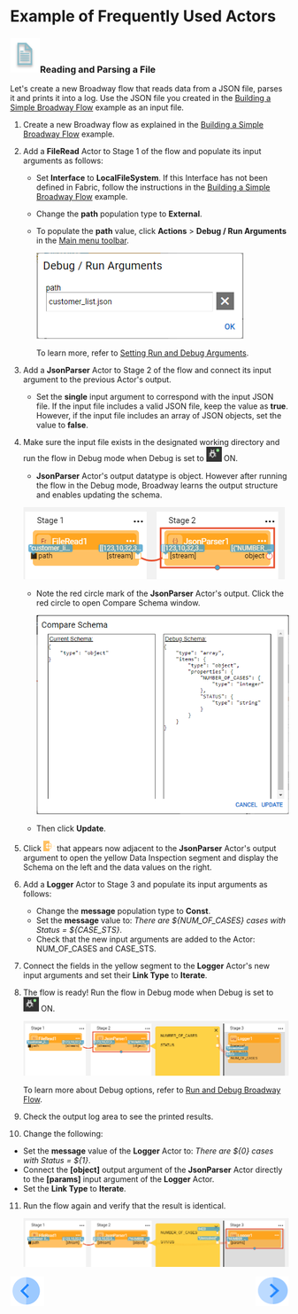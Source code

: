 # Example of Frequently Used Actors


### ![info](/academy/images/example.png)Reading and Parsing a File

Let's create a new Broadway flow that reads data from a JSON file, parses it and prints it into a log. Use the JSON file you created in the [Building a Simple Broadway Flow](05a_create_broadway_flow_example.md#example---building-a-simple-broadway-flow) example as an input file.

1. Create a new Broadway flow as explained in the [Building a Simple Broadway Flow](05a_create_broadway_flow_example.md#example---building-a-simple-broadway-flow) example.

2. Add a **FileRead** Actor to Stage 1 of the flow and populate its input arguments as follows:

   * Set **Interface** to **LocalFileSystem**. If this Interface has not been defined in Fabric, follow the instructions in the [Building a Simple Broadway Flow](05a_create_broadway_flow_example.md#example---building-a-simple-broadway-flow) example.

   * Change the **path** population type to **External**. 

   * To populate the **path** value, click **Actions** > **Debug / Run Arguments** in the [Main menu toolbar](/articles/19_Broadway/18_broadway_flow_window.md#main-menu). 

     ![debug](images/09_debug_arg.PNG)

     To learn more, refer to [Setting Run and Debug Arguments](/articles/19_Broadway/25_broadway_flow_window_run_and_debug_flow.md#setting-run-and-debug-arguments).

3. Add a **JsonParser** Actor to Stage 2 of the flow and connect its input argument to the previous Actor's output. 

   * Set the **single** input argument to correspond with the input JSON file. If the input file includes a valid JSON file, keep the value as **true**. However, if the input file includes an array of JSON objects, set the value to **false**.

4. Make sure the input file exists in the designated working directory and run the flow in Debug mode when Debug is set to <img src="images/debug_on.png" alt="debug on" style="zoom:80%;" /> ON.

   * **JsonParser** Actor's output datatype is object. However after running the flow in the Debug mode, Broadway learns the output structure and enables updating the schema. 

   ![flow](images/09_read_and_parse_0.PNG)

   * Note the red circle mark of the **JsonParser** Actor's output. Click the red circle to open Compare Schema window.

     <img src="images/09_read_and_parse_1.PNG" alt="flow" style="zoom:80%;" />

   * Then click **Update**.

5. Click ![image](images/red_cross.png) that appears now adjacent to the **JsonParser** Actor's output argument to open the yellow Data Inspection segment and display the Schema on the left and the data values on the right. 

6. Add a **Logger** Actor to Stage 3 and populate its input arguments as follows:

   * Change the **message** population type to **Const**. 
   * Set the **message** value to: *There are ${NUM_OF_CASES} cases with Status = ${CASE_STS}*.
   * Check that the new input arguments are added to the Actor: NUM_OF_CASES and CASE_STS.

7. Connect the fields in the yellow segment to the **Logger** Actor's new input arguments and set their **Link Type** to **Iterate**. 

8. The flow is ready! Run the flow in Debug mode when Debug is set to <img src="images/debug_on.png" alt="debug on" style="zoom:80%;" /> ON.

   ![flow](images/09_read_and_parse.PNG)

    To learn more about Debug options, refer to [Run and Debug Broadway Flow](/articles/19_Broadway/25_broadway_flow_window_run_and_debug_flow.md).

9. Check the output log area to see the printed results.

10. Change the following:

   * Set the **message** value of  the **Logger** Actor to: *There are ${0} cases with Status = ${1}*.
   * Connect the **[object]** output argument of the **JsonParser** Actor directly to the **[params]** input argument of the **Logger** Actor. 
   * Set the **Link Type** to **Iterate**.

11. Run the flow again and verify that the result is identical.

    ![flow](images/09_read_and_parse_2.PNG)



[![Previous](/articles/images/Previous.png)](09_frequently_used_actor_types.md)[<img align="right" width="60" height="54" src="/articles/images/Next.png">](10_using_various_actors_exercise.md)
